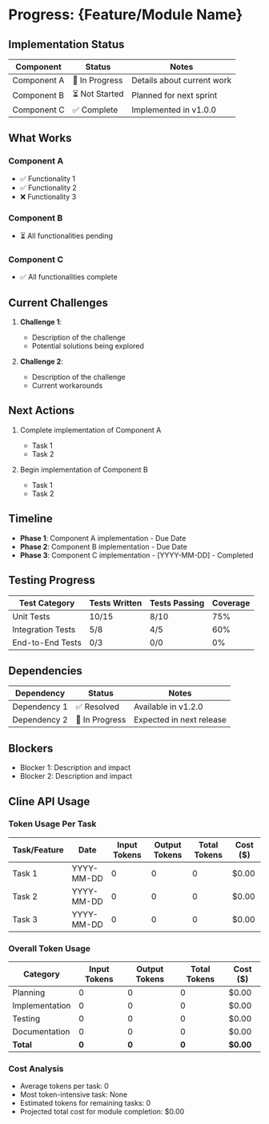 # Progress: {Feature/Module Name}

## Implementation Status

| Component | Status | Notes |
|-----------|--------|-------|
| Component A | 🔄 In Progress | Details about current work |
| Component B | ⏳ Not Started | Planned for next sprint |
| Component C | ✅ Complete | Implemented in v1.0.0 |

## What Works

### Component A

- ✅ Functionality 1
- ✅ Functionality 2
- ❌ Functionality 3

### Component B

- ⏳ All functionalities pending

### Component C

- ✅ All functionalities complete

## Current Challenges

1. **Challenge 1**:
   - Description of the challenge
   - Potential solutions being explored

2. **Challenge 2**:
   - Description of the challenge
   - Current workarounds

## Next Actions

1. Complete implementation of Component A
   - Task 1
   - Task 2

2. Begin implementation of Component B
   - Task 1
   - Task 2

## Timeline

- **Phase 1**: Component A implementation - Due Date
- **Phase 2**: Component B implementation - Due Date
- **Phase 3**: Component C implementation - [YYYY-MM-DD] - Completed

## Testing Progress

| Test Category | Tests Written | Tests Passing | Coverage |
|---------------|---------------|---------------|----------|
| Unit Tests | 10/15 | 8/10 | 75% |
| Integration Tests | 5/8 | 4/5 | 60% |
| End-to-End Tests | 0/3 | 0/0 | 0% |

## Dependencies

| Dependency | Status | Notes |
|------------|--------|-------|
| Dependency 1 | ✅ Resolved | Available in v1.2.0 |
| Dependency 2 | 🔄 In Progress | Expected in next release |

## Blockers

- Blocker 1: Description and impact
- Blocker 2: Description and impact

## Cline API Usage

### Token Usage Per Task

| Task/Feature | Date | Input Tokens | Output Tokens | Total Tokens | Cost ($) |
|--------------|------|--------------|---------------|--------------|----------|
| Task 1 | YYYY-MM-DD | 0 | 0 | 0 | $0.00 |
| Task 2 | YYYY-MM-DD | 0 | 0 | 0 | $0.00 |
| Task 3 | YYYY-MM-DD | 0 | 0 | 0 | $0.00 |

### Overall Token Usage

| Category | Input Tokens | Output Tokens | Total Tokens | Cost ($) |
|----------|--------------|---------------|--------------|----------|
| Planning | 0 | 0 | 0 | $0.00 |
| Implementation | 0 | 0 | 0 | $0.00 |
| Testing | 0 | 0 | 0 | $0.00 |
| Documentation | 0 | 0 | 0 | $0.00 |
| **Total** | **0** | **0** | **0** | **$0.00** |

### Cost Analysis

- Average tokens per task: 0
- Most token-intensive task: None
- Estimated tokens for remaining tasks: 0
- Projected total cost for module completion: $0.00
